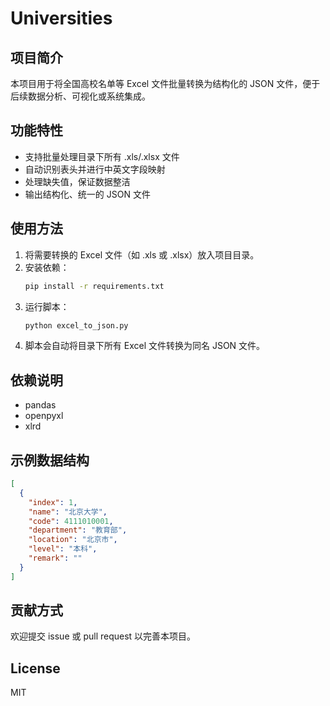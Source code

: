 # Universities

## 项目简介

本项目用于将全国高校名单等 Excel 文件批量转换为结构化的 JSON 文件，便于后续数据分析、可视化或系统集成。

## 功能特性
- 支持批量处理目录下所有 .xls/.xlsx 文件
- 自动识别表头并进行中英文字段映射
- 处理缺失值，保证数据整洁
- 输出结构化、统一的 JSON 文件

## 使用方法

1. 将需要转换的 Excel 文件（如 .xls 或 .xlsx）放入项目目录。
2. 安装依赖：
   ```bash
   pip install -r requirements.txt
   ```
3. 运行脚本：
   ```bash
   python excel_to_json.py
   ```
4. 脚本会自动将目录下所有 Excel 文件转换为同名 JSON 文件。

## 依赖说明
- pandas
- openpyxl
- xlrd

## 示例数据结构
```json
[
  {
    "index": 1,
    "name": "北京大学",
    "code": 4111010001,
    "department": "教育部",
    "location": "北京市",
    "level": "本科",
    "remark": ""
  }
]
```

## 贡献方式
欢迎提交 issue 或 pull request 以完善本项目。

## License
MIT
